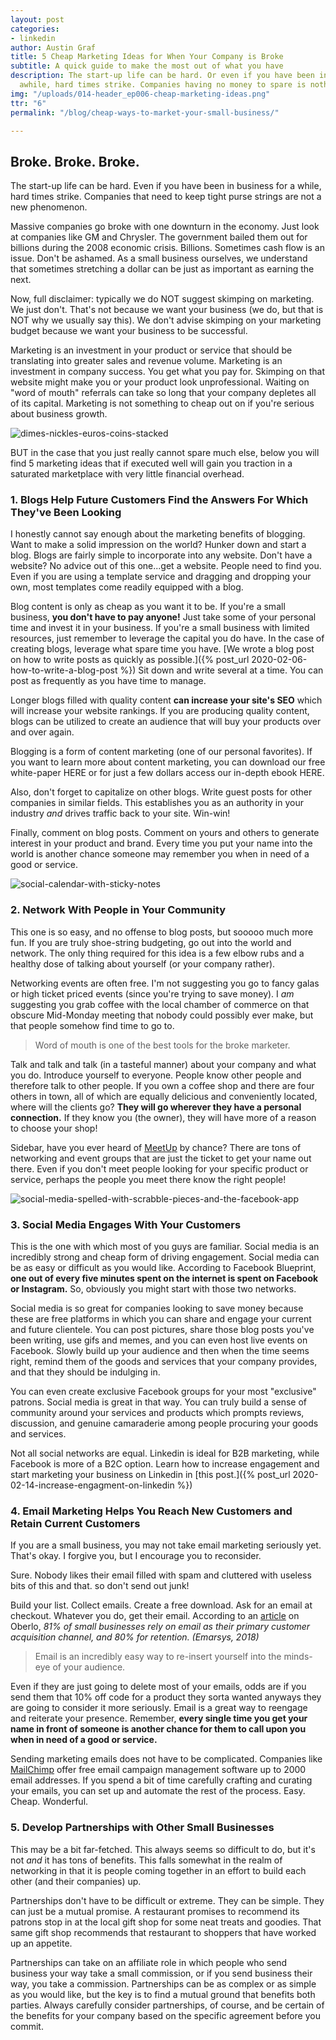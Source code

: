 ```yaml
---
layout: post
categories:
- linkedin
author: Austin Graf
title: 5 Cheap Marketing Ideas for When Your Company is Broke
subtitle: A quick guide to make the most out of what you have
description: The start-up life can be hard. Or even if you have been in business for
  awhile, hard times strike. Companies having no money to spare is nothing new.
img: "/uploads/014-header_ep006-cheap-marketing-ideas.png"
ttr: "6"
permalink: "/blog/cheap-ways-to-market-your-small-business/"

---
```

## Broke. Broke. Broke.

The start-up life can be hard. Even if you have been in business for a while, hard times strike. Companies that need to keep tight purse strings are not a new phenomenon.

Massive companies go broke with one downturn in the economy. Just look at companies like GM and Chrysler. The government bailed them out for billions during the 2008 economic crisis. Billions. Sometimes cash flow is an issue. Don't be ashamed. As a small business ourselves, we understand that sometimes stretching a dollar can be just as important as earning the next.

Now, full disclaimer: typically we do NOT suggest skimping on marketing. We just don't. That's not because we want your business (we do, but that is NOT why we usually say this). We don't advise skimping on your marketing budget because we want your business to be successful. 

Marketing is an investment in your product or service that should be translating into greater sales and revenue volume. Marketing is an investment in company success. You get what you pay for. Skimping on that website might make you or your product look unprofessional. Waiting on "word of mouth" referrals can take so long that your company depletes all of its capital. Marketing is not something to cheap out on if you're serious about business growth.

![dimes-nickles-euros-coins-stacked](/uploads/coins-change-euros-dime-nickel.jpg "coins-currency-euros-chang-pennies")

BUT in the case that you just really cannot spare much else, below you will find 5 marketing ideas that if executed well will gain you traction in a saturated marketplace with very little financial overhead.

### 1. Blogs Help Future Customers Find the Answers For Which They've Been Looking

I honestly cannot say enough about the marketing benefits of blogging. Want to make a solid impression on the world? Hunker down and start a blog. Blogs are fairly simple to incorporate into any website. Don't have a website? No advice out of this one...get a website. People need to find you. Even if you are using a template service and dragging and dropping your own, most templates come readily equipped with a blog.

Blog content is only as cheap as you want it to be. If you're a small business, **you don't have to pay anyone!**  Just take some of your personal time and invest it in your business. If you're a small business with limited resources, just remember to leverage the capital you do have. In the case of creating blogs, leverage what spare time you have. [We wrote a blog post on how to write posts as quickly as possible.]({% post_url 2020-02-06-how-to-write-a-blog-post %}) Sit down and write several at a time. You can post as frequently as you have time to manage.

Longer blogs filled with quality content **can increase your site's SEO** which will increase your website rankings. If you are producing quality content, blogs can be utilized to create an audience that will buy your products over and over again.

Blogging is a form of content marketing (one of our personal favorites). If you want to learn more about content marketing, you can download our free white-paper HERE or for just a few dollars access our in-depth ebook HERE.

Also, don't forget to capitalize on other blogs. Write guest posts for other companies in similar fields. This establishes you as an authority in your industry _and_ drives traffic back to your site. Win-win!

Finally, comment on blog posts. Comment on yours and others to generate interest in your product and brand. Every time you put your name into the world is another chance someone may remember you when in need of a good or service.

![social-calendar-with-sticky-notes](/uploads/calendar-social-planning-idea-board.jpg "social-calendar-grid")

### 2. Network With People in Your Community

This one is so easy, and no offense to blog posts, but sooooo much more fun. If you are truly shoe-string budgeting, go out into the world and network. The only thing required for this idea is a few elbow rubs and a healthy dose of talking about yourself (or your company rather). 

Networking events are often free. I'm not suggesting you go to fancy galas or high ticket priced events (since you're trying to save money). I _am_ suggesting you grab coffee with the local chamber of commerce on that obscure Mid-Monday meeting that nobody could possibly ever make, but that people somehow find time to go to.

> Word of mouth is one of the best tools for the broke marketer.

Talk and talk and talk (in a tasteful manner) about your company and what you do. Introduce yourself to everyone. People know other people and therefore talk to other people. If you own a coffee shop and there are four others in town, all of which are equally delicious and conveniently located, where will the clients go? **They will go wherever they have a personal connection.** If they know you (the owner), they will have more of a reason to choose your shop!

Sidebar, have you ever heard of [MeetUp](https://www.meetup.com/) by chance? There are tons of networking and event groups that are just the ticket to get your name out there. Even if you don't meet people looking for your specific product or service, perhaps the people you meet there know the right people!

![social-media-spelled-with-scrabble-pieces-and-the-facebook-app](/uploads/social-media-scrabble-pieces-iphone-facebook.jpg "facebook-app-social-media")

### 3. Social Media Engages With Your Customers

This is the one with which most of you guys are familiar. Social media is an incredibly strong and cheap form of driving engagement. Social media can be as easy or difficult as you would like. According to Facebook Blueprint, **one out of every five minutes spent on the internet is spent on Facebook or Instagram.** So, obviously you might start with those two networks. 

Social media is so great for companies looking to save money because these are free platforms in which you can share and engage your current and future clientele. You can post pictures, share those blog posts you've been writing, use gifs and memes, and you can even host live events on Facebook. Slowly build up your audience and then when the time seems right, remind them of the goods and services that your company provides, and that they should be indulging in.

You can even create exclusive Facebook groups for your most "exclusive" patrons. Social media is great in that way. You can truly build a sense of community around your services and products which prompts reviews, discussion, and genuine camaraderie among people procuring your goods and services.

Not all social networks are equal. Linkedin is ideal for B2B marketing, while Facebook is more of a B2C option. Learn how to increase engagement and start marketing your business on Linkedin in [this post.]({% post_url 2020-02-14-increase-engagment-on-linkedin %})

### 4. Email Marketing Helps You Reach New Customers and Retain Current Customers

If you are a small business, you may not take email marketing seriously yet. That's okay. I forgive you, but I encourage you to reconsider.

Sure. Nobody likes their email filled with spam and cluttered with useless bits of this and that. so don't send out junk!

Build your list. Collect emails. Create a free download. Ask for an email at checkout. Whatever you do, get their email. According to an [article](https://www.oberlo.com/blog/email-marketing-statistics) on Oberlo, _81% of small businesses rely on email as their primary customer acquisition channel, and 80% for retention. (Emarsys, 2018)_

> Email is an incredibly easy way to re-insert yourself into the minds-eye of your audience.

Even if they are just going to delete most of your emails, odds are if you send them that 10% off code for a product they sorta wanted anyways they are going to consider it more seriously. Email is a great way to reengage and reiterate your presence. Remember, **every single time you get your name in front of someone is another chance for them to call upon you when in need of a good or service.**

Sending marketing emails does not have to be complicated. Companies like [MailChimp](https://mailchimp.com) offer free email campaign management software up to 2000 email addresses. If you spend a bit of time carefully crafting and curating your emails, you can set up and automate the rest of the process. Easy. Cheap. Wonderful.

### 5. Develop Partnerships with Other Small Businesses

This may be a bit far-fetched. This always seems so difficult to do, but it's not _and_ it has tons of benefits. This falls somewhat in the realm of networking in that it is people coming together in an effort to build each other (and their companies) up.

Partnerships don't have to be difficult or extreme. They can be simple. They can just be a mutual promise. A restaurant promises to recommend its patrons stop in at the local gift shop for some neat treats and goodies. That same gift shop recommends that restaurant to shoppers that have worked up an appetite.

Partnerships can take on an affiliate role in which people who send business your way take a small commission, or if you send business their way, you take a commission. Partnerships can be as complex or as simple as you would like, but the key is to find a mutual ground that benefits both parties. Always carefully consider partnerships, of course, and be certain of the benefits for your company based on the specific agreement before you commit.